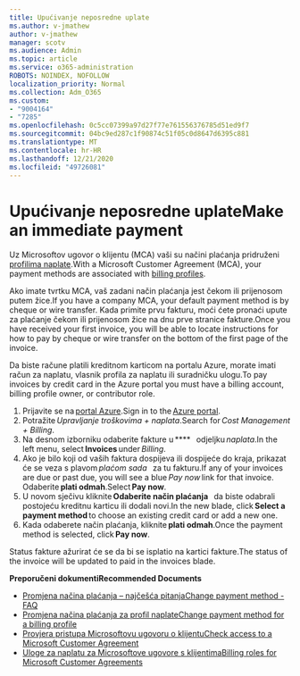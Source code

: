 ```yaml
---
title: Upućivanje neposredne uplate
ms.author: v-jmathew
author: v-jmathew
manager: scotv
ms.audience: Admin
ms.topic: article
ms.service: o365-administration
ROBOTS: NOINDEX, NOFOLLOW
localization_priority: Normal
ms.collection: Adm_O365
ms.custom:
- "9004164"
- "7285"
ms.openlocfilehash: 0c5cc07399a97d27f77e761556376785d51ed9f7
ms.sourcegitcommit: 04bc9ed287c1f90874c51f05c0d8647d6395c881
ms.translationtype: MT
ms.contentlocale: hr-HR
ms.lasthandoff: 12/21/2020
ms.locfileid: "49726081"
---
```

# <a name="make-an-immediate-payment"></a><span data-ttu-id="09342-102">Upućivanje neposredne uplate</span><span class="sxs-lookup"><span data-stu-id="09342-102">Make an immediate payment</span></span>

<span data-ttu-id="09342-103">Uz Microsoftov ugovor o klijentu (MCA) vaši su načini plaćanja pridruženi [profilima naplate](https://docs.microsoft.com/azure/billing/billing-how-to-change-credit-card?WT.mc_id=Portal-Microsoft_Azure_Support#change-payment-method-for-a-billing-profile).</span><span class="sxs-lookup"><span data-stu-id="09342-103">With a Microsoft Customer Agreement (MCA), your payment methods are associated with [billing profiles](https://docs.microsoft.com/azure/billing/billing-how-to-change-credit-card?WT.mc_id=Portal-Microsoft_Azure_Support#change-payment-method-for-a-billing-profile).</span></span>

<span data-ttu-id="09342-104">Ako imate tvrtku MCA, vaš zadani način plaćanja jest čekom ili prijenosom putem žice.</span><span class="sxs-lookup"><span data-stu-id="09342-104">If you have a company MCA, your default payment method is by cheque or wire transfer.</span></span> <span data-ttu-id="09342-105">Kada primite prvu fakturu, moći ćete pronaći upute za plaćanje čekom ili prijenosom žice na dnu prve stranice fakture.</span><span class="sxs-lookup"><span data-stu-id="09342-105">Once you have received your first invoice, you will be able to locate instructions for how to pay by cheque or wire transfer on the bottom of the first page of the invoice.</span></span>

<span data-ttu-id="09342-106">Da biste račune platili kreditnom karticom na portalu Azure, morate imati račun za naplatu, vlasnik profila za naplatu ili suradničku ulogu.</span><span class="sxs-lookup"><span data-stu-id="09342-106">To pay invoices by credit card in the Azure portal you must have a billing account, billing profile owner, or contributor role.</span></span>

1. <span data-ttu-id="09342-107">Prijavite se na [portal Azure](https://portal.azure.com/).</span><span class="sxs-lookup"><span data-stu-id="09342-107">Sign in to the [Azure portal](https://portal.azure.com/).</span></span>
2. <span data-ttu-id="09342-108">Potražite *Upravljanje troškovima + naplata*.</span><span class="sxs-lookup"><span data-stu-id="09342-108">Search for *Cost Management + Billing*.</span></span>
3. <span data-ttu-id="09342-109">Na desnom izborniku odaberite fakture u \*\*\*\*   odjeljku *naplata*.</span><span class="sxs-lookup"><span data-stu-id="09342-109">In the left menu, select **Invoices** under *Billing*.</span></span>
4. <span data-ttu-id="09342-110">Ako je bilo koji od vaših faktura dospijeva ili dospijeće do kraja, prikazat će se veza s plavom *plaćom sada*   za tu fakturu.</span><span class="sxs-lookup"><span data-stu-id="09342-110">If any of your invoices are due or past due, you will see a blue *Pay now* link for that invoice.</span></span> <span data-ttu-id="09342-111">Odaberite **plati odmah**.</span><span class="sxs-lookup"><span data-stu-id="09342-111">Select **Pay now**.</span></span>
5. <span data-ttu-id="09342-112">U novom sječivu kliknite **Odaberite način plaćanja**   da biste odabrali postojeću kreditnu karticu ili dodali novi.</span><span class="sxs-lookup"><span data-stu-id="09342-112">In the new blade, click **Select a payment method** to choose an existing credit card or add a new one.</span></span>
6. <span data-ttu-id="09342-113">Kada odaberete način plaćanja, kliknite **plati odmah**.</span><span class="sxs-lookup"><span data-stu-id="09342-113">Once the payment method is selected, click **Pay now**.</span></span>

<span data-ttu-id="09342-114">Status fakture ažurirat će se da bi se isplatio na kartici fakture.</span><span class="sxs-lookup"><span data-stu-id="09342-114">The status of the invoice will be updated to paid in the invoices blade.</span></span>

<span data-ttu-id="09342-115">**Preporučeni dokumenti**</span><span class="sxs-lookup"><span data-stu-id="09342-115">**Recommended Documents**</span></span>

- [<span data-ttu-id="09342-116">Promjena načina plaćanja – najčešća pitanja</span><span class="sxs-lookup"><span data-stu-id="09342-116">Change payment method - FAQ</span></span>](https://docs.microsoft.com/azure/billing/billing-how-to-change-credit-card?WT.mc_id=Portal-Microsoft_Azure_Support#frequently-asked-questions)
- [<span data-ttu-id="09342-117">Promjena načina plaćanja za profil naplate</span><span class="sxs-lookup"><span data-stu-id="09342-117">Change payment method for a billing profile</span></span>](https://docs.microsoft.com/azure/cost-management-billing/manage/change-credit-card?WT.mc_id=Portal-Microsoft_Azure_Support#manage-credit-cards-for-a-microsoft-customer-agreement)
- [<span data-ttu-id="09342-118">Provjera pristupa Microsoftovu ugovoru o klijentu</span><span class="sxs-lookup"><span data-stu-id="09342-118">Check access to a Microsoft Customer Agreement</span></span>](https://docs.microsoft.com/azure/cost-management-billing/manage/change-credit-card?WT.mc_id=Portal-Microsoft_Azure_Support%22%20%5Cl%20%22manage-credit-cards-for-a-microsoft-customer-agreement%22%20%5Ct%20%22_blank#check-the-type-of-your-account)
- [<span data-ttu-id="09342-119">Uloge za naplatu za Microsoftove ugovore s klijentima</span><span class="sxs-lookup"><span data-stu-id="09342-119">Billing roles for Microsoft Customer Agreements</span></span>](https://docs.microsoft.com/azure/cost-management-billing/manage/understand-mca-roles)
